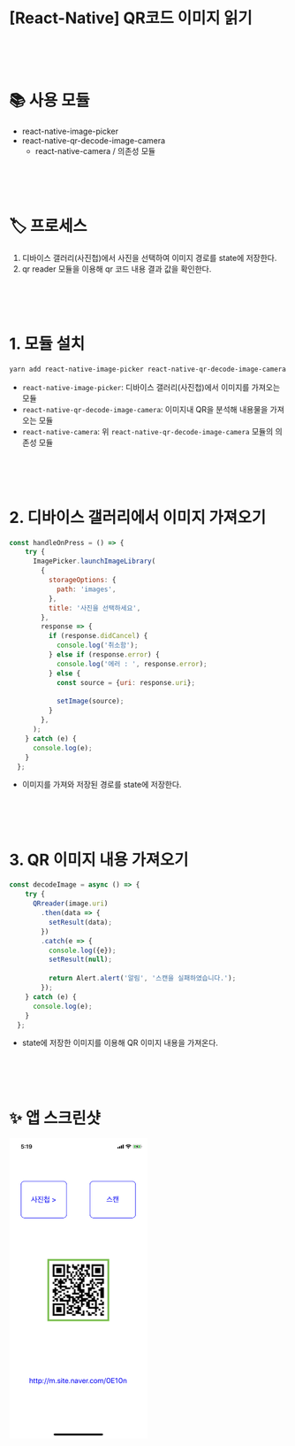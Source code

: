 # **[React-Native] QR코드 이미지 읽기**

<br>
<br>
<br>

# 📚 사용 모듈

- react-native-image-picker
- react-native-qr-decode-image-camera
    - react-native-camera / 의존성 모듈

<br>
<br>
<br>


# 🏷 프로세스

1. 디바이스 갤러리(사진첩)에서 사진을 선택하여 이미지 경로를 state에 저장한다.
2. qr reader 모듈을 이용해 qr 코드 내용 결과 값을 확인한다.

<br>
<br>
<br>


# 1. 모듈 설치

```bash
yarn add react-native-image-picker react-native-qr-decode-image-camera react-native-camera
```

- `react-native-image-picker`: 디바이스 갤러리(사진첩)에서 이미지를 가져오는 모듈
- `react-native-qr-decode-image-camera`: 이미지내 QR을 분석해 내용물을 가져오는 모듈
- `react-native-camera`: 위 `react-native-qr-decode-image-camera` 모듈의 의존성 모듈

<br>
<br>
<br>


# 2. 디바이스 갤러리에서 이미지 가져오기

```jsx
const handleOnPress = () => {
    try {
      ImagePicker.launchImageLibrary(
        {
          storageOptions: {
            path: 'images',
          },
          title: '사진을 선택하세요',
        },
        response => {
          if (response.didCancel) {
            console.log('취소함');
          } else if (response.error) {
            console.log('에러 : ', response.error);
          } else {
            const source = {uri: response.uri};

            setImage(source);
          }
        },
      );
    } catch (e) {
      console.log(e);
    }
  };
```

- 이미지를 가져와 저장된 경로를 state에 저장한다.

<br>
<br>
<br>

# 3. QR 이미지 내용 가져오기

```jsx
const decodeImage = async () => {
    try {
      QRreader(image.uri)
        .then(data => {
          setResult(data);
        })
        .catch(e => {
          console.log({e});
          setResult(null);

          return Alert.alert('알림', '스캔을 실패하였습니다.');
        });
    } catch (e) {
      console.log(e);
    }
  };
```

- state에 저장한 이미지를 이용해 QR 이미지 내용을 가져온다.

<br>
<br>
<br>


# ✨ 앱 스크린샷

<img src="./app_screen.png" width="250" />
